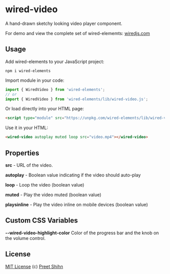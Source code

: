 # wired-video

A hand-drawn sketchy looking video player component.

For demo and view the complete set of wired-elememts: [wiredjs.com](http://wiredjs.com/)

## Usage

Add wired-elements to your JavaScript project:
```
npm i wired-elements
```

Import module in your code:

```javascript
import { WiredVideo } from 'wired-elements';
// or
import { WiredVideo } from 'wired-elements/lib/wired-video.js';
```

Or load directly into your HTML page:
```html
<script type="module" src="https://unpkg.com/wired-elements/lib/wired-video.js"></script>
```

Use it in your HTML:
```html
<wired-video autoplay muted loop src="video.mp4"></wired-video>
```

## Properties

**src** - URL of the video.

**autoplay** - Boolean value indicating if the video should auto-play

**loop** - Loop the video (boolean value)

**muted** - Play the video muted (boolean value)

**playsinline** - Play the video inline on mobile devices (boolean value)

## Custom CSS Variables

**--wired-video-highlight-color** Color of the progress bar and the knob on the volume control.



## License
[MIT License](https://github.com/rough-stuff/wired-elements/blob/master/LICENSE) (c) [Preet Shihn](https://twitter.com/preetster)